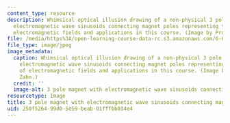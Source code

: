 ```yaml
---
content_type: resource
description: Whimsical optical illusion drawing of a non-physical 3 pole magnet with
  electromagnetic wave sinusoids connecting magnet poles representing the study of
  electromagnetic fields and applications in this course. (Image by Prof. Markus Zahn.)
file: /media/https%3A/open-learning-course-data-rc.s3.amazonaws.com/6-013-electromagnetics-and-applications-fall-2005/250f526499d05e59beab01fffbb034e4_6-013f05.jpg
file_type: image/jpeg
image_metadata:
  caption: Whimsical optical illusion drawing of a non-physical 3 pole magnet with
    electromagnetic wave sinusoids connecting magnet poles representing the study
    of electromagnetic fields and applications in this course. (Image by Prof. Markus
    Zahn.)
  credit: ''
  image-alt: 3 pole magnet with electromagnetic wave sinusoids connecting magnet poles.
resourcetype: Image
title: 3 pole magnet with electromagnetic wave sinusoids connecting magnet poles
uid: 250f5264-99d0-5e59-beab-01fffbb034e4
---
```

